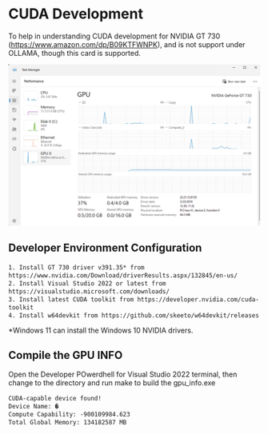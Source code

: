 # CUDA Development
To help in understanding CUDA development for NVIDIA GT 730 (https://www.amazon.com/dp/B09KTFWNPK), and is not support under OLLAMA, though this card is supported.

![alt text](images/gpu-windows11.png "GPU Monitorin on Windows 11")


## Developer Environment Configuration

    1. Install GT 730 driver v391.35* from https://www.nvidia.com/Download/driverResults.aspx/132845/en-us/
    2. Install Visual Studio 2022 or latest from https://visualstudio.microsoft.com/downloads/
    3. Install latest CUDA toolkit from https://developer.nvidia.com/cuda-toolkit
    4. Install w64devkit from https://github.com/skeeto/w64devkit/releases 

*Windows 11 can install the Windows 10 NVIDIA drivers.

## Compile the GPU INFO
Open the Developer POwerdhell for Visual Studio 2022 terminal, then change to the directory and run make to build the gpu_info.exe

```
CUDA-capable device found!
Device Name: �
Compute Capability: -900109984.623
Total Global Memory: 134182587 MB
```